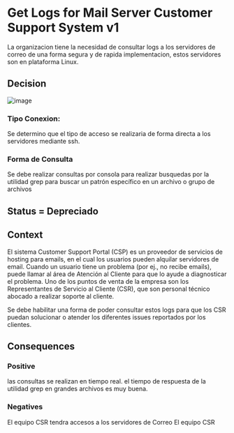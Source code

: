 # Get Logs for Mail Server Customer Support System v1

La organizacion tiene la necesidad de consultar logs a los servidores de correo de una forma segura y de rapida implementacion, estos servidores son en plataforma Linux.


## Decision


![image](https://github.com/CesarDaviid/ATD/assets/4713423/8b0707da-de97-4808-aa3a-dd2e7f53c9b2)

### Tipo Conexion:

Se determino que el tipo de acceso se realizaria de forma directa a los servidores mediante ssh.

### Forma de Consulta

Se debe realizar consultas por consola para realizar busquedas por la utilidad grep para buscar un patrón específico en un archivo o grupo de archivos



## Status = Depreciado




## Context

El sistema Customer Support Portal (CSP) es un proveedor de servicios de hosting para emails, en el cual los usuarios pueden alquilar servidores de email. Cuando un usuario tiene un problema (por ej., no recibe emails), puede llamar al área de Atención al Cliente para que lo ayude a diagnosticar el problema. Uno de los puntos de venta de la empresa son los Representantes de Servicio al Cliente (CSR), que son personal técnico abocado a realizar soporte al cliente.

Se debe habilitar una forma de poder consultar estos logs para que los CSR puedan solucionar o atender los diferentes issues reportados por los clientes.


## Consequences
### Positive

las consultas se realizan en tiempo real.
el tiempo de respuesta de la utilidad grep en grandes archivos es muy buena.

### Negatives

El equipo CSR tendra accesos a los servidores de Correo
El equipo CSR 
